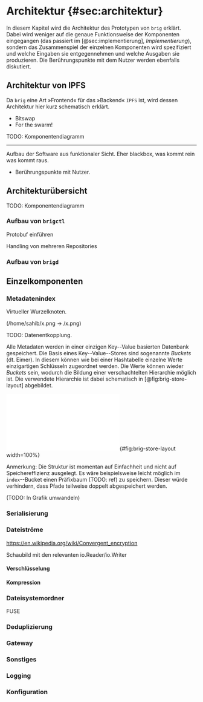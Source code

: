 # Architektur {#sec:architektur}

In diesem Kapitel wird die Architektur des Prototypen von ``brig`` erklärt.
Dabei wird weniger auf die genaue Funktionsweise der Komponenten eingegangen
(das passiert im [@sec:implementierung], *Implementierung*), sondern das
Zusammenspiel der einzelnen Komponenten wird spezifiziert und welche Eingaben
sie entgegennehmen und welche Ausgaben sie produzieren. Die Berührungspunkte
mit dem Nutzer werden ebenfalls diskutiert.

## Architektur von IPFS

Da ``brig`` eine Art »Frontend« für das »Backend« ``IPFS`` ist, wird dessen
Architektur hier kurz schematisch erklärt.

- Bitswap
- For the swarm!

TODO: Komponentendiagramm

-----

Aufbau der Software aus funktionaler Sicht.
Eher blackbox, was kommt rein was kommt raus.

- Berührungspunkte mit Nutzer.

## Architekturübersicht

TODO: Komponentendiagramm

### Aufbau von ``brigctl``

Protobuf einführen

Handling von mehreren Repositories

### Aufbau von ``brigd``

## Einzelkomponenten

### Metadatenindex

Virtueller Wurzelknoten.

(/home/sahib/x.png -> /x.png)

TODO: Datenentkopplung.

Alle Metadaten werden in einer einzigen Key--Value basierten Datenbank gespeichert.
Die Basis eines Key--Value--Stores sind sogenannte *Buckets* (dt. Eimer).
In diesem können wie bei einer Hashtabelle einzelne Werte einzigartigen
Schlüsseln zugeordnet werden. Die Werte können wieder *Buckets* sein,
wodurch die Bildung einer verschachtelten Hierarchie möglich ist.
Die verwendete Hierarchie ist dabei schematisch in [@fig:brig-store-layout] abgebildet.

![Hierarchie innerhalb der Key--Value--Datenbank](images/tree-store-layout.pdf){#fig:brig-store-layout width=100%}

Anmerkung: Die Struktur ist momentan auf Einfachheit und nicht auf Speichereffizienz ausgelegt.
Es wäre beispielsweise leicht möglich im ``index``--Bucket einen Präfixbaum (TODO: ref) zu speichern.
Dieser würde verhindern, dass Pfade teilweise doppelt abgespeichert werden.

(TODO: In Grafik umwandeln)

### Serialisierung

### Dateiströme

https://en.wikipedia.org/wiki/Convergent_encryption

Schaubild mit den relevanten io.Reader/io.Writer

#### Verschlüsselung

#### Kompression

### Dateisystemordner

FUSE

### Deduplizierung

### Gateway

### Sonstiges

### Logging

### Konfiguration
